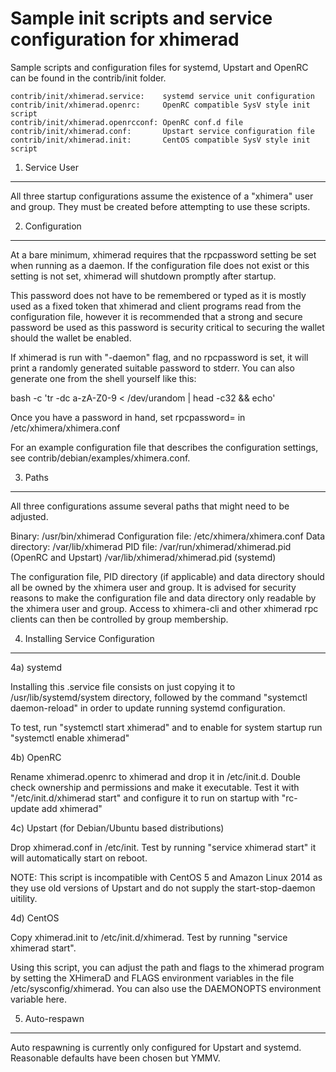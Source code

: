 Sample init scripts and service configuration for xhimerad
==========================================================

Sample scripts and configuration files for systemd, Upstart and OpenRC
can be found in the contrib/init folder.

    contrib/init/xhimerad.service:    systemd service unit configuration
    contrib/init/xhimerad.openrc:     OpenRC compatible SysV style init script
    contrib/init/xhimerad.openrcconf: OpenRC conf.d file
    contrib/init/xhimerad.conf:       Upstart service configuration file
    contrib/init/xhimerad.init:       CentOS compatible SysV style init script

1. Service User
---------------------------------

All three startup configurations assume the existence of a "xhimera" user
and group.  They must be created before attempting to use these scripts.

2. Configuration
---------------------------------

At a bare minimum, xhimerad requires that the rpcpassword setting be set
when running as a daemon.  If the configuration file does not exist or this
setting is not set, xhimerad will shutdown promptly after startup.

This password does not have to be remembered or typed as it is mostly used
as a fixed token that xhimerad and client programs read from the configuration
file, however it is recommended that a strong and secure password be used
as this password is security critical to securing the wallet should the
wallet be enabled.

If xhimerad is run with "-daemon" flag, and no rpcpassword is set, it will
print a randomly generated suitable password to stderr.  You can also
generate one from the shell yourself like this:

bash -c 'tr -dc a-zA-Z0-9 < /dev/urandom | head -c32 && echo'

Once you have a password in hand, set rpcpassword= in /etc/xhimera/xhimera.conf

For an example configuration file that describes the configuration settings,
see contrib/debian/examples/xhimera.conf.

3. Paths
---------------------------------

All three configurations assume several paths that might need to be adjusted.

Binary:              /usr/bin/xhimerad
Configuration file:  /etc/xhimera/xhimera.conf
Data directory:      /var/lib/xhimerad
PID file:            /var/run/xhimerad/xhimerad.pid (OpenRC and Upstart)
                     /var/lib/xhimerad/xhimerad.pid (systemd)

The configuration file, PID directory (if applicable) and data directory
should all be owned by the xhimera user and group.  It is advised for security
reasons to make the configuration file and data directory only readable by the
xhimera user and group.  Access to xhimera-cli and other xhimerad rpc clients
can then be controlled by group membership.

4. Installing Service Configuration
-----------------------------------

4a) systemd

Installing this .service file consists on just copying it to
/usr/lib/systemd/system directory, followed by the command
"systemctl daemon-reload" in order to update running systemd configuration.

To test, run "systemctl start xhimerad" and to enable for system startup run
"systemctl enable xhimerad"

4b) OpenRC

Rename xhimerad.openrc to xhimerad and drop it in /etc/init.d.  Double
check ownership and permissions and make it executable.  Test it with
"/etc/init.d/xhimerad start" and configure it to run on startup with
"rc-update add xhimerad"

4c) Upstart (for Debian/Ubuntu based distributions)

Drop xhimerad.conf in /etc/init.  Test by running "service xhimerad start"
it will automatically start on reboot.

NOTE: This script is incompatible with CentOS 5 and Amazon Linux 2014 as they
use old versions of Upstart and do not supply the start-stop-daemon uitility.

4d) CentOS

Copy xhimerad.init to /etc/init.d/xhimerad. Test by running "service xhimerad start".

Using this script, you can adjust the path and flags to the xhimerad program by
setting the XHimeraD and FLAGS environment variables in the file
/etc/sysconfig/xhimerad. You can also use the DAEMONOPTS environment variable here.

5. Auto-respawn
-----------------------------------

Auto respawning is currently only configured for Upstart and systemd.
Reasonable defaults have been chosen but YMMV.
